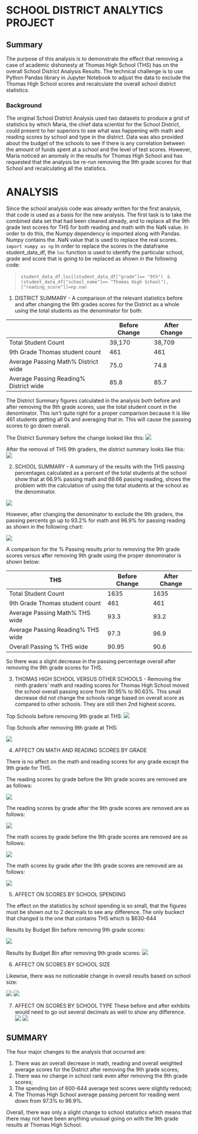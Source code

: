 # SCHOOL DISTRICT ANALYTICS PROJECT
## Summary
The purpose of this analysis is to demonstrate the effect that removing a case of academic dishonesty at Thomas High School (THS) has on the overall School District Analysis Results. The technical challenge is to use Python Pandas library in Jupyter Notebook to adjust the data to exclude the Thomas High School scores and recalculate the overall school district statistics.    
### Background
The original School District Analysis used two datasets to produce a grid of statistics by which Maria, the chief data scientist for the School District, could present to her superiors to see what was happening with math and reading scores by school and type in the district.  Data was also provided about the budget of the schools to see if there is any correlation between the amount of funds spent at a school and the level of test scores.  However, Maria noticed an anomaly in the results for Thomas High School and has requested that the analysis be re-run removing the 9th grade scores for that School and recalculating all the statistics.
# ANALYSIS
Since the school analysis code was already written for the first analysis, that code is used as a basis for the new analysis.  The first task is to take the combined data set that had been cleaned already, and to replace all the 9th grade test scores for THS for both reading and math with the NaN value.  In order to do this, the Numpy dependency is imported along with Pandas.  Numpy contains the .NaN value that is used to replace the real scores. 
  ```import numpy as np```
In order to replace the scores in the dataframe student_data_df, the ```loc``` function is used to identify the particular school, grade and score that is going to be replaced as shown in the following code:  

>```student_data_df.loc[(student_data_df["grade"]== "9th") ```
```& (student_data_df["school_name"]== "Thomas High School"),["reading_score"]]=np.nan```
  
1.  DISTRICT SUMMARY - A comparison of the relevant statistics before and after changing the 9th grades scores for the District as a whole using the total students as the denominator for both:  
  
||Before Change | After Change|
|----------|---------------|---------------|
| Total Student Count | 39,170 | 38,709 |
| 9th Grade Thomas student count| 461| 461|
| Average Passing Math% District wide | 75.0 | 74.8|
| Average Passing Reading% District wide | 85.8 | 85.7|
  
The District Summary figures calculated in the analysis both before and after removing the 9th grade scores, use the total student count in the denominator.  This isn't quite right for a proper comparison because it is like 461 students getting all 0s and averaging that in.  This will cause the passing scores to go down overall.  

The District Summary before the change looked like this:
![](https://github.com/AswithaB/School_District_Analysis/blob/main/Resources/Dist_Sum_before.PNG)
  
After the removal of THS 9th graders, the district summary looks like this:
![](https://github.com/AswithaB/School_District_Analysis/blob/main/Resources/Dist_Sum_after.PNG)
 


2.  SCHOOL SUMMARY - A summary of the results with the THS passing percentages calculated as a percent of the total students at the school show that at 66.9% passing math and 69.66 passing reading, shows the problem with the calculation of using the total students at the school as the denominator.

![](https://github.com/AswithaB/School_District_Analysis/blob/main/Resources/Summary_by_school_before.PNG)
  
However, after changing the denominator to exclude the 9th graders, the passing percents go up to 93.2% for math and 96.9% for passing reading as shown in the following chart:

![](https://github.com/AswithaB/School_District_Analysis/blob/main/Resources/Summary_by_school-after.PNG)

A comparison for the % Passing results prior to removing the 9th grade scores versus after removing 9th grade using the proper denominator is shown below:
  

|THS|Before Change | After Change|
|----------|---------------|---------------|
| Total Student Count | 1635 | 1635 |
| 9th Grade Thomas student count| 461| 461|
| Average Passing Math% THS wide | 93.3 | 93.2|
| Average Passing Reading% THS wide | 97.3 | 96.9|
| Overall Passing % THS wide |90.95 | 90.6|
  
So there was a slight decrease in the passing percentage overall after removing the 9th grade scores for THS.

  

3.  THOMAS HIGH SCHOOL VERSUS OTHER SCHOOLS - Removing the ninth graders' math and reading scores for Thomas High School moved the school overall passing score from 90.95% to  90.63%.  This small decrease did not change the schools range based on overall score as compared to other schools.  They are still then 2nd highest scores. 

Top Schools before removing 9th grade at THS:
![](https://github.com/AswithaB/School_District_Analysis/blob/main/Resources/top%20schools%20before.PNG)
  
Top Schools after removing 9th grade at THS:

![](https://github.com/AswithaB/School_District_Analysis/blob/main/Resources/Rank%20by%20school.PNG)

4. AFFECT ON MATH AND READING SCORES BY GRADE

There is no affect on the math and reading scores for any grade except the 9th grade for THS.  

The reading scores by grade before the 9th grade scores are removed are as follows:
  
![](https://github.com/AswithaB/School_District_Analysis/blob/main/Resources/befiore%20reading.PNG)

The reading scores by grade after the 9th grade scores are removed are as follows:
  
![](https://github.com/AswithaB/School_District_Analysis/blob/main/Resources/after%20reading.PNG)


The math scores by grade before the 9th grade scores are removed are as follows:

![](https://github.com/AswithaB/School_District_Analysis/blob/main/Resources/before%20math.PNG)

The math scores by grade after the 9th grade scores are removed are as follows:

![](https://github.com/AswithaB/School_District_Analysis/blob/main/Resources/after%20reading.PNG)

5. AFFECT ON SCORES BY SCHOOL SPENDING

The effect on the statistics by school spending is so small, that the figures must be shown out to 2 decimals to see any difference.  The only buckect that changed is the one that contains THS which is $630-644

Results by Budget Bin before removing 9th grade scores:

![](https://github.com/AswithaB/School_District_Analysis/blob/main/Resources/bofre%20spending.PNG)

Results by Budget Bin after removing 9th grade scores:
![](https://github.com/AswithaB/School_District_Analysis/blob/main/Resources/after%20budget.PNG)


6. AFFECT ON SCORES BY SCHOOL SIZE

Likewise, there was no noticeable change in overall results based on school size:

![](https://github.com/AswithaB/School_District_Analysis/blob/main/Resources/before%20size.PNG)
![]( https://github.com/AswithaB/School_District_Analysis/blob/main/Resources/after%20size.PNG)
  
7. AFFECT ON SCORES BY SCHOOL TYPE
These before and after exhibits would need to go out several decimals as well to show any difference.  
![](https://github.com/AswithaB/School_District_Analysis/blob/main/Resources/before%20by%20district.PNG) 
![](https://github.com/AswithaB/School_District_Analysis/blob/main/Resources/after%20type.PNG) 

## SUMMARY

The four major changes to the analysis that occurred are:

1.  There was an overall decrease in math, reading and overall weighted average scores for the District after removing the 9th grade scores;
2.  There was no change in school rank even after removing the 9th grade scores;
3.  The spending bin of 600-644 average test scores were slightly reduced;
4.  The Thomas High School average passing percent for reading went down from 97.3% to 96.9%.

Overall, there was only a slight change to school statistics which means that there may not have been anything unusual going on with the 9th grade results at Thomas High School.  
